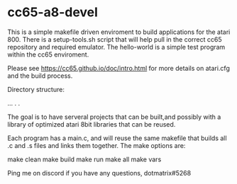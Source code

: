 # cc65-a8-devel

This is a simple makefile driven enviroment to build applications for the atari 800. There is a setup-tools.sh script that will help pull in the correct cc65 repository and required emulator. The hello-world is a simple test program within the cc65 enviroment.

Please see https://cc65.github.io/doc/intro.html for more details on atari.cfg and the build process.

Directory structure:

...<repo dir>
       <tools dir>
       <cc65-a8-devel>
              <hello-world>
	      <software-automated-mouth>
	      <civone>
	        .
	        .
       <other-repos>

The goal is to have serveral projects that can be built,and possibly with a library of optimized atari 8bit libraries that can be reused.

Each program has a main.c, and will reuse the same makefile that builds all .c and .s files and links them together. The make options are:

make clean
make build
make run
make all
make vars

Ping me on discord if you have any questions, dotmatrix#5268

